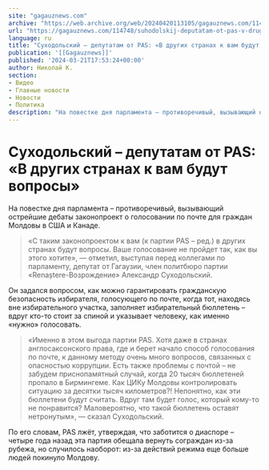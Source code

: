 ```yaml
---
site: "gagauznews.com"
archive: "https://web.archive.org/web/20240420113105/gagauznews.com/114748/suhodolskij-deputatam-ot-pas-v-drugih-stranah-k-vam-budut-voprosy.html"
url: "https://gagauznews.com/114748/suhodolskij-deputatam-ot-pas-v-drugih-stranah-k-vam-budut-voprosy.html"
language: ru
title: "Суходольский – депутатам от PAS: «В других странах к вам будут вопросы»"
publication: '[[Gagauznews]]'
published: '2024-03-21T17:53:24+00:00'
author: Николай К.
section:
- Видео
- Главные новости
- Новости
- Политика
description: "На повестке дня парламента – противоречивый, вызывающий острейшие дебаты законопроект о голосовании по почте для граждан Молдовы в США и Канаде. «С таким законопроектом к вам (к партии PAS – ред.) в других странах будут вопросы. Ваше голосование не пройдет так, как вы этого хотите», — отметил, выступая перед коллегами по парламенту, депутат от Гагаузии, член политбюро партии «Renaștere-Возрождение» Александр Суходольский. Он задался вопросом, как можно гарантировать гражданскую безопасность избирателя, голосующего по почте, когда тот, находясь вне избирательного участка, заполняет избирательный бюллетень – вдруг кто-то стоит за спиной и указывает человеку, как именно «нужно» голосовать. «Именно в этом выгода партии […]"
---
```


# Суходольский – депутатам от PAS: «В других странах к вам будут вопросы»

На повестке дня парламента – противоречивый, вызывающий острейшие дебаты законопроект о голосовании по почте для граждан Молдовы в США и Канаде.

> «С таким законопроектом к вам (к партии PAS – ред.) в других странах будут вопросы. Ваше голосование не пройдет так, как вы этого хотите», — отметил, выступая перед коллегами по парламенту, депутат от Гагаузии, член политбюро партии «Renaștere-Возрождение» Александр Суходольский.

Он задался вопросом, как можно гарантировать гражданскую безопасность избирателя, голосующего по почте, когда тот, находясь вне избирательного участка, заполняет избирательный бюллетень – вдруг кто-то стоит за спиной и указывает человеку, как именно «нужно» голосовать.

> «Именно в этом выгода партии PAS. Хотя даже в странах англосаксонского права, где и берет начало способ голосования по почте, к данному методу очень много вопросов, связанных с опасностью коррупции. Есть также проблемы с почтой – не забудем приснопамятный случай, когда 20 тысяч бюллетеней пропало в Бирмингеме. Как ЦИКу Молдовы контролировать ситуацию за десятки тысяч километров?! Непонятно, как эти бюллетени будут считать. Вдруг там будет голос, который кому-то не понравится? Маловероятно, что такой бюллетень оставят нетронутым», — сказал Суходольский.

По его словам, PAS лжёт, утверждая, что заботится о диаспоре – четыре года назад эта партия обещала вернуть сограждан из-за рубежа, но случилось наоборот: из-за действий режима еще больше людей покинуло Молдову.